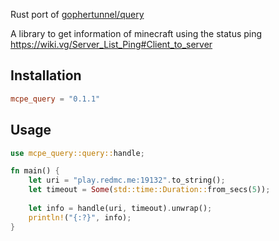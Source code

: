 Rust port of [gophertunnel/query](https://github.com/Sandertv/gophertunnel/tree/master/query)

A library to get information of minecraft using the status ping https://wiki.vg/Server_List_Ping#Client_to_server

## Installation
```toml
mcpe_query = "0.1.1"
```

## Usage
```rust
use mcpe_query::query::handle;

fn main() {
    let uri = "play.redmc.me:19132".to_string();
    let timeout = Some(std::time::Duration::from_secs(5));
    
    let info = handle(uri, timeout).unwrap();
    println!("{:?}", info);
}
```